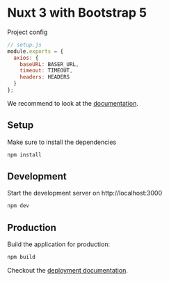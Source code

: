 # Nuxt 3 with Bootstrap 5

Project config
```js
// setup.js
module.exports = {
  axios: {
    baseURL: BASER_URL,
    timeout: TIMEOUT,
    headers: HEADERS
  }
};
```

We recommend to look at the [documentation](https://v3.nuxtjs.org).

## Setup

Make sure to install the dependencies

```bash
npm install
```

## Development

Start the development server on http://localhost:3000

```bash
npm dev
```

## Production

Build the application for production:

```bash
npm build
```

Checkout the [deployment documentation](https://v3.nuxtjs.org/docs/deployment).